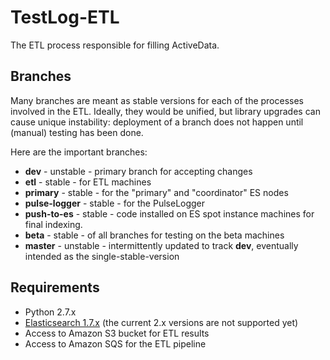 TestLog-ETL
===========

The ETL process responsible for filling ActiveData.

Branches
--------

Many branches are meant as stable versions for each of the processes involved 
in the ETL.  Ideally, they would be unified, but library upgrades can cause 
unique instability: deployment of a branch does not happen until (manual) 
testing has been done.

Here are the important branches:

* **dev** - unstable - primary branch for accepting changes
* **etl** - stable - for ETL machines
* **primary** - stable - for the "primary" and "coordinator" ES nodes 
* **pulse-logger** - stable - for the PulseLogger
* **push-to-es** - stable - code installed on ES spot instance machines for 
final indexing. 
* **beta** - stable - of all branches for testing on the beta machines 
* **master** - unstable - intermittently updated to track **dev**, eventually 
intended as the single-stable-version 


Requirements
------------

* Python 2.7.x 
* [Elasticsearch 1.7.x](https://www.elastic.co/downloads/past-releases/elasticsearch-1-7-5)  (the current 2.x versions are not supported yet)
* Access to Amazon S3 bucket for ETL results
* Access to Amazon SQS for the ETL pipeline

